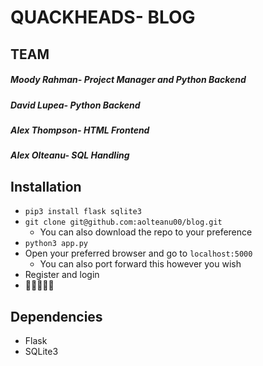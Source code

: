 # QUACKHEADS- BLOG

## TEAM

##### Moody Rahman- Project Manager and Python Backend
##### David Lupea- Python Backend
##### Alex Thompson- HTML Frontend
##### Alex Olteanu- SQL Handling


## Installation
- `pip3 install flask sqlite3`
- `git clone git@github.com:aolteanu00/blog.git`
    - You can also download the repo to your preference
- `python3 app.py`
- Open your preferred browser and go to `localhost:5000`
    - You can also port forward this however you wish
- Register and login
- :pizza::pizza::beers::pizza::pizza:

## Dependencies
- Flask
- SQLite3
